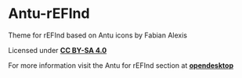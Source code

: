 # Antu-rEFInd

Theme for rEFInd based on Antu icons by Fabian Alexis

Licensed under **[CC BY-SA 4.0](https://github.com/mcder3/Antu-rEFInd/tree/master/LICENSE.md "CC BY-SA 4.0")**

For more information visit the Antu for rEFInd section at **[opendesktop]("opendesktop")**
